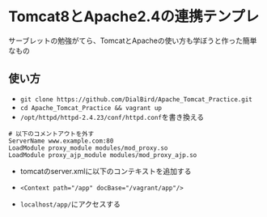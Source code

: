 Tomcat8とApache2.4の連携テンプレ
====

サーブレットの勉強がてら、TomcatとApacheの使い方も学ぼうと作った簡単なもの

## 使い方

- `git clone https://github.com/DialBird/Apache_Tomcat_Practice.git` 
- `cd Apache_Tomcat_Practice && vagrant up`
- `/opt/httpd/httpd-2.4.23/conf/httpd.conf`を書き換える

```
# 以下のコメントアウトを外す
ServerName www.example.com:80
LoadModule proxy_module modules/mod_proxy.so
LoadModule proxy_ajp_module modules/mod_proxy_ajp.so
```

- tomcatのserver.xmlに以下のコンテキストを追加する
- `<Context path="/app" docBase="/vagrant/app"/>`

- `localhost/app/`にアクセスする
